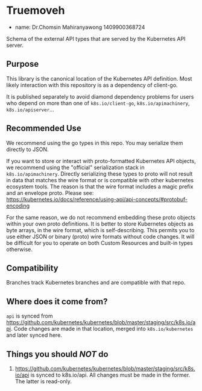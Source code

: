 # Truemoveh 
- name: Dr.Chomsin Mahiranyawong
1409900368724

Schema of the external API types that are served by the Kubernetes API server.

## Purpose

This library is the canonical location of the Kubernetes API definition. Most likely interaction with this repository is as a dependency of client-go.

It is published separately to avoid diamond dependency problems for users who
depend on more than one of `k8s.io/client-go`, `k8s.io/apimachinery`,
`k8s.io/apiserver`...

## Recommended Use

We recommend using the go types in this repo. You may serialize them directly to
JSON.

If you want to store or interact with proto-formatted Kubernetes API objects, we
recommend using the "official" serialization stack in `k8s.io/apimachinery`.
Directly serializing these types to proto will not result in data that matches
the wire format or is compatible with other kubernetes ecosystem tools. The
reason is that the wire format includes a magic prefix and an envelope proto.
Please see:
https://kubernetes.io/docs/reference/using-api/api-concepts/#protobuf-encoding

For the same reason, we do not recommend embedding these proto objects within
your own proto definitions. It is better to store Kubernetes objects as byte
arrays, in the wire format, which is self-describing. This permits you to use
either JSON or binary (proto) wire formats without code changes. It will be
difficult for you to operate on both Custom Resources and built-in types
otherwise.

## Compatibility

Branches track Kubernetes branches and are compatible with that repo.

## Where does it come from?

`api` is synced from https://github.com/kubernetes/kubernetes/blob/master/staging/src/k8s.io/api. Code changes are made in that location, merged into `k8s.io/kubernetes` and later synced here.

## Things you should *NOT* do

1. https://github.com/kubernetes/kubernetes/blob/master/staging/src/k8s.io/api is synced to k8s.io/api. All changes must be made in the former. The latter is read-only.


